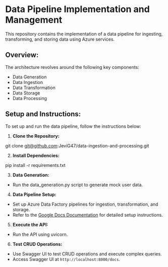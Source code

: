 # Data Pipeline Implementation and Management

This repository contains the implementation of a data pipeline for ingesting, transforming, and storing data using Azure services. 

## Overview:

The architecture revolves around the following key components:

- Data Generation
- Data Ingestion
- Data Transformation
- Data Storage
- Data Processing

## Setup and Instructions:

To set up and run the data pipeline, follow the instructions below:

1. **Clone the Repository:**

git clone git@github.com:JeviG47/data-ingestion-and-processing.git


2. **Install Dependencies:**

pip install -r requirements.txt


3. **Data Generation:**
- Run the data_generation.py script to generate mock user data.


4. **Data Pipeline Setup:**
- Set up Azure Data Factory pipelines for ingestion, transformation, and storage.
- Refer to the [Google Docs Documentation](https://docs.google.com/document/d/15t3EXURh1bVBH5VVmAfBsZjHCf1d8dqW_xZK3PYqw9o/edit?usp=sharing) for detailed setup instructions.

5. **Execute the API:**
- Run the API using uvicorn.


6. **Test CRUD Operations:**
- Use Swagger UI to test CRUD operations and execute complex queries.
- Access Swagger UI at `http://localhost:8000/docs`.


